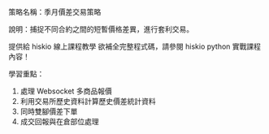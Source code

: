 策略名稱：季月價差交易策略

說明：捕捉不同合約之間的短暫價格差異，進行套利交易。


提供給 hiskio 線上課程教學
欲補全完整程式碼，請參閱 hiskio python 實戰課程內容！


學習重點：

1. 處理 Websocket 多商品報價
2. 利用交易所歷史資料計算歷史價差統計資料
3. 同時雙腳價差下單
4. 成交回報與在倉部位處理
